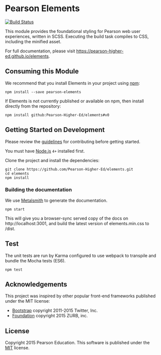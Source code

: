 # Pearson Elements 
[![Build Status](https://travis-ci.org/Pearson-Higher-Ed/elements.svg?branch=v0)](https://travis-ci.org/Pearson-Higher-Ed/elements)

This module provides the foundational styling for Pearson web user experiences, written in SCSS. Executing the build task 
compiles to CSS, including the minified asset.

For full documentation, please visit https://pearson-higher-ed.github.io/elements.

## Consuming this Module

We recommend that you install Elements in your project using [npm](https://npmjs.org):

    npm install --save pearson-elements

If Elements is not currently published or available on npm, then install directly from the repository:

    npm install github:Pearson-Higher-Ed/elements#v0
        
## Getting Started on Development

Please review the [guidelines](CONTRIBUTING.md) for contributing before getting started.

You must have [Node.js](https://nodejs.org/en/) `4+` installed first.

Clone the project and install the dependencies:

    git clone https://github.com/Pearson-Higher-Ed/elements.git
    cd elements
    npm install

### Building the documentation

We use [Metalsmith](http://www.metalsmith.io/) to generate the documentation. 

    npm start 

This will give you a browser-sync served copy of the docs on http://localhost:3001, and build the latest version of 
elements.min.css to /dist.

## Test
 
The unit tests are run by Karma configured to use webpack to transpile and bundle the Mocha tests (ES6).
 
    npm test
     
## Acknowledgements

This project was inspired by other popular front-end frameworks published under the MIT license:

- [Bootstrap](https://getbootstrap.com) copyright 2011-2015 Twitter, Inc.
- [Foundation](http://foundation.zurb.com/) copyright 2015 ZURB, inc.

## License

Copyright 2015 Pearson Education. This software is published under the [MIT](LICENSE) license.
